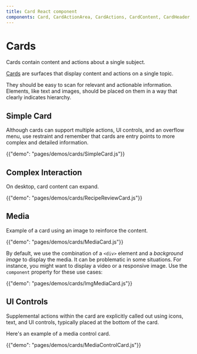 ```yaml
---
title: Card React component
components: Card, CardActionArea, CardActions, CardContent, CardHeader, CardMedia, Collapse, Paper
---
```


# Cards

<p class="description">Cards contain content and actions about a single subject.</p>

[Cards](https://material.io/design/components/cards.html) are surfaces that display content and actions on a single topic.

They should be easy to scan for relevant and actionable information. Elements, like text and images, should be placed on them in a way that clearly indicates hierarchy.

## Simple Card

Although cards can support multiple actions, UI controls, and an overflow menu, use restraint and remember that cards are entry points to more complex and detailed information.

{{"demo": "pages/demos/cards/SimpleCard.js"}}

## Complex Interaction

On desktop, card content can expand.

{{"demo": "pages/demos/cards/RecipeReviewCard.js"}}

## Media

Example of a card using an image to reinforce the content.

{{"demo": "pages/demos/cards/MediaCard.js"}}

By default, we use the combination of a `<div>` element and a *background image* to display the media. It can be problematic in some situations. For instance, you might want to display a video or a responsive image. Use the `component` property for these use cases:

{{"demo": "pages/demos/cards/ImgMediaCard.js"}}

## UI Controls

Supplemental actions within the card are explicitly called out using icons, text, and UI controls, typically placed at the bottom of the card.

Here's an example of a media control card.

{{"demo": "pages/demos/cards/MediaControlCard.js"}}
